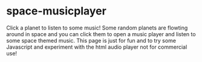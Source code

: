 # space-musicplayer
Click a planet to listen to some music!
Some random planets are flowting around in space and you can click them to open a music player and listen to some space themed music. This page is just for fun and to try some Javascript and experiment with the html audio player not for commercial use!
